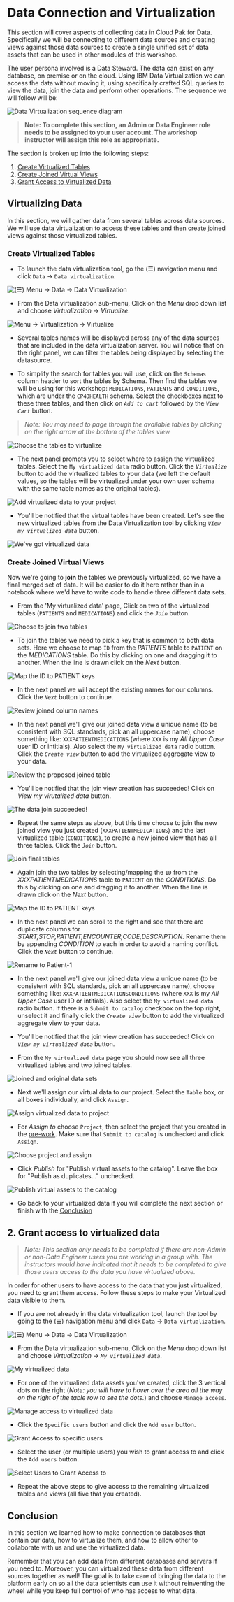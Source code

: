 # Data Connection and Virtualization

This section will cover aspects of collecting data in Cloud Pak for Data. Specifically we will be connecting to different data sources and creating views against those data sources to create a single unified set of data assets that can be used in other modules of this workshop.

The user persona involved is a Data Steward. The data can exist on any database, on premise or on the cloud. Using IBM Data Virtualization we can access the data without moving it, using specifically crafted SQL queries to view the data, join the data and perform other operations. The sequence we will follow will be:

![Data Virtualization sequence diagram](../.gitbook/assets/images/dv/dv-sequence-diagram.png)

> **Note: To complete this section, an Admin or Data Engineer role needs to be assigned to your user account. The workshop instructor will assign this role as appropriate.**

The section is broken up into the following steps:

1. [Create Virtualized Tables](#create-virtualized-tables)
1. [Create Joined Virtual Views](#create-joined-virtual-views)
1. [Grant Access to Virtualized Data](#grant-access-to-virtualized-data)

## Virtualizing Data

In this section, we will gather data from several tables across data sources. We will use data virtualization to access these tables and then create joined views against those virtualized tables.

### Create Virtualized Tables

* To launch the data virtualization tool, go the (☰) navigation menu and click `Data` -> `Data virtualization`.

![(☰) Menu -> Data -> Data Virtualization](../.gitbook/assets/images/dv/dv-menu.png)

* From the Data virtualization sub-menu, Click on the *Menu* drop down list and choose *Virtualization* -> *Virtualize*.

![Menu -> Virtualization -> Virtualize](../.gitbook/assets/images/dv/dv-virtualize-menu.png)

* Several tables names will be displayed across any of the data sources that are included in the data virtualization server. You will notice that on the right panel, we can filter the tables being displayed by selecting the datasource.

* To simplify the search for tables you will use, click on the `Schemas` column header to sort the tables by Schema. Then find the tables we will be using for this workshop: `MEDICATIONS`, `PATIENTS` and `CONDITIONS`, which are under the `CP4DHEALTH` schema. Select the checkboxes next to these three tables, and then click on *`Add to cart`* followed by the *`View Cart`* button.

> *Note: You may need to page through the available tables by clicking on the right arrow at the bottom of the tables view.*

![Choose the tables to virtualize](../.gitbook/assets/images/dv/dv-virtualize-tables.png)

* The next panel prompts you to select where to assign the virtualized tables. Select the `My virtualized data` radio button. Click the *`Virtualize`* button to add the virtualized tables to your data (we left the default values, so the tables will be virtualized under your own user schema with the same table names as the original tables).

![Add virtualized data to your project](../.gitbook/assets/images/dv/dv-virtualize-assign.png)

* You'll be notified that the virtual tables have been created. Let's see the new virtualized tables from the Data Virtualization tool by clicking *`View my virtualized data`* button.

![We've got virtualized data](../.gitbook/assets/images/dv/dv-virtualize-complete.png)

### Create Joined Virtual Views

Now we're going to **join** the tables we previously virtualized, so we have a final merged set of data. It will be easier to do it here rather than in a notebook where we'd have to write code to handle three different data sets.

* From the 'My virtualized data' page, Click on two of the virtualized tables (`PATIENTS` and `MEDICATIONS`) and click the *`Join`* button.

![Choose to join two tables](../.gitbook/assets/images/dv/dv-join-select-tables.png)

* To join the tables we need to pick a key that is common to both data sets. Here we choose to map `ID` from the *PATIENTS* table to `PATIENT` on the *MEDICATIONS* table. Do this by clicking on one and dragging it to another. When the line is drawn click on the *Next* button.

![Map the ID to PATIENT keys](../.gitbook/assets/images/dv/dv-join-select-columns.png)

* In the next panel we will accept the existing names for our columns. Click the *`Next`* button to continue.

![Review joined column names](../.gitbook/assets/images/dv/dv-join-col-names-review.png)

* In the next panel we'll give our joined data view a unique name (to be consistent with SQL standards, pick an all uppercase name), choose something like: `XXXPATIENTMEDICATIONS` (where `XXX` is my *All Upper Case* user ID or intitials). Also select the `My virtualized data` radio button. Click the *`Create view`* button to add the virtualized aggregate view to your data.

![Review the proposed joined table](../.gitbook/assets/images/dv/dv-join-assign-review.png)

* You'll be notified that the join view creation has succeeded! Click on *View my virutalized data* button.

![The data join succeeded!](../.gitbook/assets/images/dv/dv-join-created-1.png)

* Repeat the same steps as above, but this time choose to join the new joined view you just created (`XXXPATIENTMEDICATIONS`) and the last virtualized table (`CONDITIONS`), to create a new joined view that has all three tables. Click the *`Join`* button.

![Join final tables](../.gitbook/assets/images/dv/dv-join-select-tables-2.png)

* Again join the two tables by selecting/mapping the `ID` from the *XXXPATIENTMEDICATIONS* table to `PATIENT` on the *CONDITIONS*. Do this by clicking on one and dragging it to another. When the line is drawn click on the *Next* button.

![Map the ID to PATIENT keys](../.gitbook/assets/images/dv/dv-join-select-columns-2.png)

* In the next panel we can scroll to the right and see that there are duplicate columns for *START,STOP,PATIENT,ENCOUNTER,CODE,DESCRIPTION*. Rename them by appending *CONDITION* to each in order to avoid a naming conflict. Click the *`Next`* button to continue.

![Rename to Patient-1](../.gitbook/assets/images/dv/dv-rename-conditions.png)

* In the next panel we'll give our joined data view a unique name (to be consistent with SQL standards, pick an all uppercase name), choose something like: `XXXPATIENTMEDICATIONSCONDITIONS` (where `XXX` is my *All Upper Case* user ID or intitials). Also select the `My virtualized data` radio button. If there is a `Submit to catalog` checkbox on the top right, unselect it and finally click the *`Create view`* button to add the virtualized aggregate view to your data.

* You'll be notified that the join view creation has succeeded! Click on *`View my virtualized data`* button.

* From the `My virtualized data` page you should now see all three virtualized tables and two joined tables. 

![Joined and original data sets ](../.gitbook/assets/images/dv/dv-virtualized-data-all.png)

* Next we'll assign our virtual data to our project. Select the `Table` box, or all boxes individually, and click `Assign`.

![Assign virtualized data to project](../.gitbook/assets/images/dv/dv-assign-to-project.png)

* For *Assign to* choose `Project`, then select the project that you created in the [pre-work](../pre-work/README.md). Make sure that `Submit to catalog` is unchecked and click `Assign`.

![Choose project and assign](../.gitbook/assets/images/dv/dv-choose-project-and-assign.png)

* Click *Publish* for "Publish virtual assets to the catalog". Leave the box for "Publish as duplicates..." unchecked.

![Publish virtual assets to the catalog](../.gitbook/assets/images/dv/dv-publish-to-catalog.png)

* Go back to your virtualized data if you will complete the next section or finish with the [Conclusion](#conclusion)

## 2. Grant access to virtualized data

>*Note: This section only needs to be completed if there are non-Admin or non-Data Engineer users you are working in a group with. The instructors would have indicated that it needs to be completed to give those users access to the data you have virtualized above.*

In order for other users to have access to the data that you just virtualized, you need to grant them access. Follow these steps to make your Virtualized data visible to them.

* If you are not already in the data virtualization tool, launch the tool by going to the (☰) navigation menu and click `Data` -> `Data virtualization`.

![(☰) Menu -> Data -> Data Virtualization](../.gitbook/assets/images/dv/dv-menu.png)

* From the Data virtualization sub-menu, Click on the *Menu* drop down list and choose *Virtualization* -> *`My virtualized data`*.

![My virtualized data](../.gitbook/assets/images/dv/dv-menu-my-virtualized-data.png)

* For one of the virtualized data assets you've created, click the 3 vertical dots on the right (*Note: you will have to hover over the area all the way on the right of the table row to see the dots.*) and choose `Manage access`.

![Manage access to virtualized data](../.gitbook/assets/images/dv/dv-manage-access-menu.png)

* Click the `Specific users` button and click the `Add user` button.

![Grant Access to specific users](../.gitbook/assets/images/dv/dv-manage-access-add-user.png)

* Select the user (or multiple users) you wish to grant access to and click the `Add users` button.

![Select Users to Grant Access to](../.gitbook/assets/images/dv/dv-manage-access-select-users.png)

* Repeat the above steps to give access to the remaining virtualized tables and views (all five that you created).

## Conclusion

In this section we learned how to make connection to databases that contain our data, how to virtualize them, and how to allow other to collaborate with us and use the virtualized data.

Remember that you can add data from different databases and servers if you need to. Moreover, you can virtualized these data from different sources together as well! The goal is to take care of bringing the data to the platform early on so all the data scientists can use it without reinventing the wheel while you keep full control of who has access to what data.
